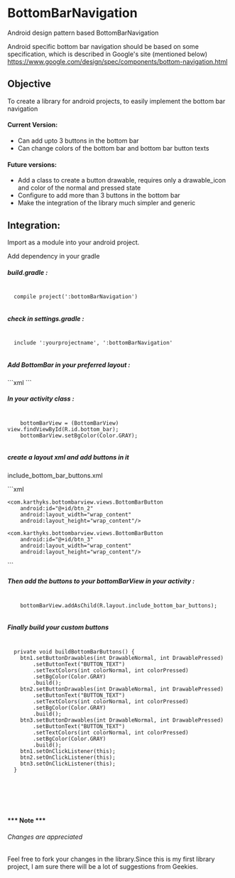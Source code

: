 # BottomBarNavigation
Android design pattern based BottomBarNavigation 

Android specific bottom bar navigation should be based on some specification, which is described in Google's site (mentioned below)
<br/>
https://www.google.com/design/spec/components/bottom-navigation.html

<h2>Objective</h2>
<p>To create a library for android projects, to easily implement the bottom bar navigation</p>

<h4>Current Version:</h4>
<ul>
  <li>Can add upto 3 buttons in the bottom bar</li>
  <li>Can change colors of the bottom bar and bottom bar button texts</li>
</ul>
<h4>Future versions:</h4>
<ul>
  <li>Add a class to create a button drawable, requires only a drawable_icon and color of the normal and pressed state</li>
  <li>Configure to add more than 3 buttons in the bottom bar</li>
  <li>Make the integration of the library much simpler and generic</li>
</ul>

<h2>Integration:</h2>
Import as a module into your android project.
<p>Add dependency in your gradle</p>
<h5>build.gradle :</h5>
<pre>
  <code>
  compile project(':bottomBarNavigation')
  </code>
</pre>
<h5>check in settings.gradle :</h5>
<pre>
  <code>
  include ':yourprojectname', ':bottomBarNavigation'
  </code>
</pre>
<h5>Add BottomBar in your preferred layout : </h5>
```xml
<com.karthyks.bottombarview.views.BottomBarView
          android:id="@+id/bottom_bar"
          android:layout_width="match_parent"
          android:layout_height="match_parent">
</com.karthyks.bottombarview.views.BottomBarView>
```
<h5>In your activity class : </h5>
<pre>
  <code>
    bottomBarView = (BottomBarView) view.findViewById(R.id.bottom_bar);
    bottomBarView.setBgColor(Color.GRAY);
  </code>
</pre>

<h5>create a layout xml and add buttons in it</h5>
<p>include_bottom_bar_buttons.xml</p>
```xml
<LinearLayout xmlns:android="http://schemas.android.com/apk/res/android"
              android:layout_width="match_parent"
              android:layout_height="match_parent"
              android:gravity="center"
              android:orientation="horizontal">
    <com.karthyks.bottombarview.views.BottomBarButton
        android:id="@+id/btn_1"
        android:layout_width="wrap_content"
        android:layout_height="wrap_content"/>

    <com.karthyks.bottombarview.views.BottomBarButton
        android:id="@+id/btn_2"
        android:layout_width="wrap_content"
        android:layout_height="wrap_content"/>

    <com.karthyks.bottombarview.views.BottomBarButton
        android:id="@+id/btn_3"
        android:layout_width="wrap_content"
        android:layout_height="wrap_content"/>
</LinearLayout>
```

<h5>Then add the buttons to your bottomBarView in your activity : </h5>
<pre>
  <code>
    bottomBarView.addAsChild(R.layout.include_bottom_bar_buttons);
  </code>
</pre>

<h5>Finally build your custom buttons</h5>
<pre>
  <code>
  private void buildBottomBarButtons() {
    btn1.setButtonDrawables(int DrawableNormal, int DrawablePressed)
        .setButtonText("BUTTON_TEXT")
        .setTextColors(int colorNormal, int colorPressed)
        .setBgColor(Color.GRAY)
        .build();
    btn2.setButtonDrawables(int DrawableNormal, int DrawablePressed)
        .setButtonText("BUTTON_TEXT")
        .setTextColors(int colorNormal, int colorPressed)
        .setBgColor(Color.GRAY)
        .build();
    btn3.setButtonDrawables(int DrawableNormal, int DrawablePressed)
        .setButtonText("BUTTON_TEXT")
        .setTextColors(int colorNormal, int colorPressed)
        .setBgColor(Color.GRAY)
        .build();
    btn1.setOnClickListener(this);
    btn2.setOnClickListener(this);
    btn3.setOnClickListener(this);
  }
  </code>
</pre>

<br/>
<br/>
<br/>

<h4>*** Note *** </h4>
<h6>Changes are appreciated</h6>
<p>Feel free to fork your changes in the library.Since this is my first library project, I am sure there will be a lot of suggestions from Geekies.</p>

